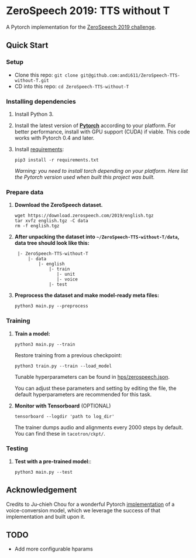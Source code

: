 # ZeroSpeech 2019: TTS without T
A Pytorch implementation for the [ZeroSpeech 2019 challenge](https://zerospeech.com/2019/).

## Quick Start

### Setup
* Clone this repo: `git clone git@github.com:andi611/ZeroSpeech-TTS-without-T.git`
* CD into this repo: `cd ZeroSpeech-TTS-without-T`

### Installing dependencies

1. Install Python 3.

2. Install the latest version of **[Pytorch](https://pytorch.org/get-started/locally/)** according to your platform. For better
	performance, install with GPU support (CUDA) if viable. This code works with Pytorch 0.4 and later.

3. Install [requirements](requirements.txt):
	```
	pip3 install -r requirements.txt
	```
	*Warning: you need to install torch depending on your platform. Here list the Pytorch version used when built this project was built.*

### Prepare data

1. **Download the ZeroSpeech dataset.**
	```
	wget https://download.zerospeech.com/2019/english.tgz
	tar xvfz english.tgz -C data
	rm -f english.tgz
	```

2. **After unpacking the dataset into `~/ZeroSpeech-TTS-without-T/data`, data tree should look like this:**
	```
	 |- ZeroSpeech-TTS-without-T
		 |- data
			 |- english
				 |- train
				 	|- unit
				 	|- voice
				 |- test
	```

3. **Preprocess the dataset and make model-ready meta files:**
	```
	python3 main.py --preprocess
	```

### Training

1. **Train a model:**
	```
	python3 main.py --train
	```

	Restore training from a previous checkpoint:
	```
	python3 train.py --train --load_model
	```

	Tunable hyperparameters can be found in [hps/zerospeech.json](hps/zerospeech.json). 
	
	You can adjust these parameters and setting by editing the file, the default hyperparameters are recommended for this task.

2. **Monitor with Tensorboard** (OPTIONAL)
	```
	tensorboard --logdir 'path to log_dir'
	```

	The trainer dumps audio and alignments every 2000 steps by default. You can find these in `tacotron/ckpt/`.


### Testing
1. **Test with a pre-trained model:**:
	```
	python3 main.py --test
	```


## Acknowledgement
Credits to Ju-chieh Chou for a wonderful Pytorch [implementation](https://github.com/jjery2243542/voice_conversion) of a voice-conversion model, which we leverage the success of that implementation and built upon it. 

## TODO
* Add more configurable hparams
